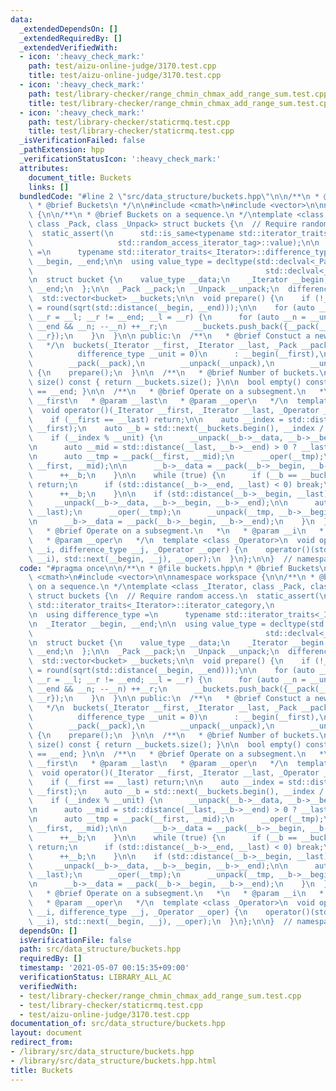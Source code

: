 ```yaml
---
data:
  _extendedDependsOn: []
  _extendedRequiredBy: []
  _extendedVerifiedWith:
  - icon: ':heavy_check_mark:'
    path: test/aizu-online-judge/3170.test.cpp
    title: test/aizu-online-judge/3170.test.cpp
  - icon: ':heavy_check_mark:'
    path: test/library-checker/range_chmin_chmax_add_range_sum.test.cpp
    title: test/library-checker/range_chmin_chmax_add_range_sum.test.cpp
  - icon: ':heavy_check_mark:'
    path: test/library-checker/staticrmq.test.cpp
    title: test/library-checker/staticrmq.test.cpp
  _isVerificationFailed: false
  _pathExtension: hpp
  _verificationStatusIcon: ':heavy_check_mark:'
  attributes:
    document_title: Buckets
    links: []
  bundledCode: "#line 2 \"src/data_structure/buckets.hpp\"\n\n/**\n * @file buckets.hpp\n\
    \ * @brief Buckets\n */\n\n#include <cmath>\n#include <vector>\n\nnamespace workspace\
    \ {\n\n/**\n * @brief Buckets on a sequence.\n */\ntemplate <class _Iterator,\
    \ class _Pack, class _Unpack> struct buckets {\n  // Require random access.\n\
    \  static_assert(\n      std::is_same<typename std::iterator_traits<_Iterator>::iterator_category,\n\
    \                   std::random_access_iterator_tag>::value);\n\n  using difference_type\
    \ =\n      typename std::iterator_traits<_Iterator>::difference_type;\n\n  _Iterator\
    \ __begin, __end;\n\n  using value_type = decltype(std::declval<_Pack>()(std::declval<_Iterator>(),\n\
    \                                                    std::declval<_Iterator>()));\n\
    \n  struct bucket {\n    value_type __data;\n    _Iterator __begin;\n    _Iterator\
    \ __end;\n  };\n\n  _Pack __pack;\n  _Unpack __unpack;\n  difference_type __unit;\n\
    \  std::vector<bucket> __buckets;\n\n  void prepare() {\n    if (!__unit) __unit\
    \ = round(sqrt(std::distance(__begin, __end)));\n\n    for (auto __l = __begin,\
    \ __r = __l; __r != __end; __l = __r) {\n      for (auto __n = __unit; __r !=\
    \ __end && __n; --__n) ++__r;\n      __buckets.push_back({__pack(__l, __r), __l,\
    \ __r});\n    }\n  }\n\n public:\n  /**\n   * @brief Constuct a new buckets object.\n\
    \   */\n  buckets(_Iterator __first, _Iterator __last, _Pack __pack, _Unpack __unpack,\n\
    \          difference_type __unit = 0)\n      : __begin(__first),\n        __end(__last),\n\
    \        __pack(__pack),\n        __unpack(__unpack),\n        __unit(__unit)\
    \ {\n    prepare();\n  }\n\n  /**\n   * @brief Number of buckets.\n   */\n  auto\
    \ size() const { return __buckets.size(); }\n\n  bool empty() const { return __begin\
    \ == __end; }\n\n  /**\n   * @brief Operate on a subsegment.\n   *\n   * @param\
    \ __first\n   * @param __last\n   * @param __oper\n   */\n  template <class _Operator>\n\
    \  void operator()(_Iterator __first, _Iterator __last, _Operator __oper) {\n\
    \    if (__first == __last) return;\n\n    auto __index = std::distance(__begin,\
    \ __first);\n    auto __b = std::next(__buckets.begin(), __index / __unit);\n\n\
    \    if (__index % __unit) {\n      __unpack(__b->__data, __b->__begin, __b->__end);\n\
    \n      auto __mid = std::distance(__last, __b->__end) > 0 ? __last : __b->__end;\n\
    \n      auto __tmp = __pack(__first, __mid);\n      __oper(__tmp);\n      __unpack(__tmp,\
    \ __first, __mid);\n\n      __b->__data = __pack(__b->__begin, __b->__end);\n\
    \      ++__b;\n    }\n\n    while (true) {\n      if (__b == __buckets.end())\
    \ return;\n      if (std::distance(__b->__end, __last) < 0) break;\n\n      __oper(__b->__data);\n\
    \      ++__b;\n    }\n\n    if (std::distance(__b->__begin, __last) > 0) {\n \
    \     __unpack(__b->__data, __b->__begin, __b->__end);\n\n      auto __tmp = __pack(__b->__begin,\
    \ __last);\n      __oper(__tmp);\n      __unpack(__tmp, __b->__begin, __last);\n\
    \n      __b->__data = __pack(__b->__begin, __b->__end);\n    }\n  }\n\n  /**\n\
    \   * @brief Operate on a subsegment.\n   *\n   * @param __i\n   * @param __j\n\
    \   * @param __oper\n   */\n  template <class _Operator>\n  void operator()(difference_type\
    \ __i, difference_type __j, _Operator __oper) {\n    operator()(std::next(__begin,\
    \ __i), std::next(__begin, __j), __oper);\n  }\n};\n\n}  // namespace workspace\n"
  code: "#pragma once\n\n/**\n * @file buckets.hpp\n * @brief Buckets\n */\n\n#include\
    \ <cmath>\n#include <vector>\n\nnamespace workspace {\n\n/**\n * @brief Buckets\
    \ on a sequence.\n */\ntemplate <class _Iterator, class _Pack, class _Unpack>\
    \ struct buckets {\n  // Require random access.\n  static_assert(\n      std::is_same<typename\
    \ std::iterator_traits<_Iterator>::iterator_category,\n                   std::random_access_iterator_tag>::value);\n\
    \n  using difference_type =\n      typename std::iterator_traits<_Iterator>::difference_type;\n\
    \n  _Iterator __begin, __end;\n\n  using value_type = decltype(std::declval<_Pack>()(std::declval<_Iterator>(),\n\
    \                                                    std::declval<_Iterator>()));\n\
    \n  struct bucket {\n    value_type __data;\n    _Iterator __begin;\n    _Iterator\
    \ __end;\n  };\n\n  _Pack __pack;\n  _Unpack __unpack;\n  difference_type __unit;\n\
    \  std::vector<bucket> __buckets;\n\n  void prepare() {\n    if (!__unit) __unit\
    \ = round(sqrt(std::distance(__begin, __end)));\n\n    for (auto __l = __begin,\
    \ __r = __l; __r != __end; __l = __r) {\n      for (auto __n = __unit; __r !=\
    \ __end && __n; --__n) ++__r;\n      __buckets.push_back({__pack(__l, __r), __l,\
    \ __r});\n    }\n  }\n\n public:\n  /**\n   * @brief Constuct a new buckets object.\n\
    \   */\n  buckets(_Iterator __first, _Iterator __last, _Pack __pack, _Unpack __unpack,\n\
    \          difference_type __unit = 0)\n      : __begin(__first),\n        __end(__last),\n\
    \        __pack(__pack),\n        __unpack(__unpack),\n        __unit(__unit)\
    \ {\n    prepare();\n  }\n\n  /**\n   * @brief Number of buckets.\n   */\n  auto\
    \ size() const { return __buckets.size(); }\n\n  bool empty() const { return __begin\
    \ == __end; }\n\n  /**\n   * @brief Operate on a subsegment.\n   *\n   * @param\
    \ __first\n   * @param __last\n   * @param __oper\n   */\n  template <class _Operator>\n\
    \  void operator()(_Iterator __first, _Iterator __last, _Operator __oper) {\n\
    \    if (__first == __last) return;\n\n    auto __index = std::distance(__begin,\
    \ __first);\n    auto __b = std::next(__buckets.begin(), __index / __unit);\n\n\
    \    if (__index % __unit) {\n      __unpack(__b->__data, __b->__begin, __b->__end);\n\
    \n      auto __mid = std::distance(__last, __b->__end) > 0 ? __last : __b->__end;\n\
    \n      auto __tmp = __pack(__first, __mid);\n      __oper(__tmp);\n      __unpack(__tmp,\
    \ __first, __mid);\n\n      __b->__data = __pack(__b->__begin, __b->__end);\n\
    \      ++__b;\n    }\n\n    while (true) {\n      if (__b == __buckets.end())\
    \ return;\n      if (std::distance(__b->__end, __last) < 0) break;\n\n      __oper(__b->__data);\n\
    \      ++__b;\n    }\n\n    if (std::distance(__b->__begin, __last) > 0) {\n \
    \     __unpack(__b->__data, __b->__begin, __b->__end);\n\n      auto __tmp = __pack(__b->__begin,\
    \ __last);\n      __oper(__tmp);\n      __unpack(__tmp, __b->__begin, __last);\n\
    \n      __b->__data = __pack(__b->__begin, __b->__end);\n    }\n  }\n\n  /**\n\
    \   * @brief Operate on a subsegment.\n   *\n   * @param __i\n   * @param __j\n\
    \   * @param __oper\n   */\n  template <class _Operator>\n  void operator()(difference_type\
    \ __i, difference_type __j, _Operator __oper) {\n    operator()(std::next(__begin,\
    \ __i), std::next(__begin, __j), __oper);\n  }\n};\n\n}  // namespace workspace\n"
  dependsOn: []
  isVerificationFile: false
  path: src/data_structure/buckets.hpp
  requiredBy: []
  timestamp: '2021-05-07 00:15:35+09:00'
  verificationStatus: LIBRARY_ALL_AC
  verifiedWith:
  - test/library-checker/range_chmin_chmax_add_range_sum.test.cpp
  - test/library-checker/staticrmq.test.cpp
  - test/aizu-online-judge/3170.test.cpp
documentation_of: src/data_structure/buckets.hpp
layout: document
redirect_from:
- /library/src/data_structure/buckets.hpp
- /library/src/data_structure/buckets.hpp.html
title: Buckets
---
```

